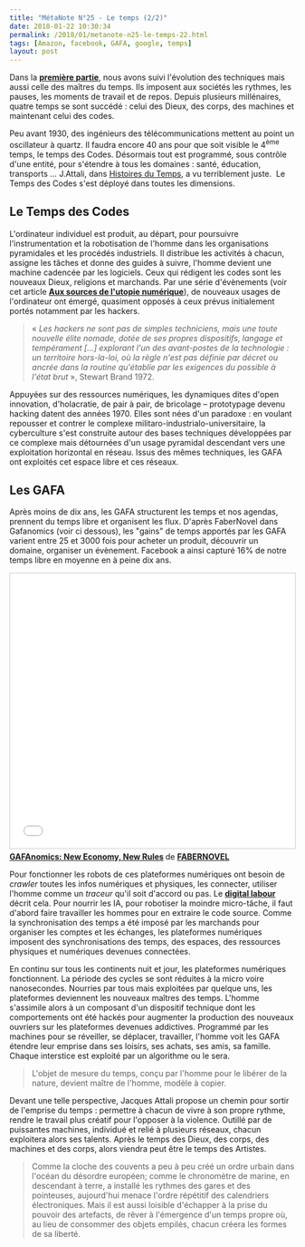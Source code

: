 ```yaml
---
title: "MétaNote N°25 - Le temps (2/2)"
date: 2018-01-22 10:30:34
permalink: /2018/01/metanote-n25-le-temps-22.html
tags: [Amazon, facebook, GAFA, google, temps]
layout: post
---
```


Dans la <a href="https://gabrielplassat.github.io/transportsdufutur/2018/01/metanote-n25-le-temps-12.html" target="_blank" rel="noopener"><strong>première partie</strong></a>, nous avons suivi l'évolution des techniques mais aussi celle des maîtres du temps. Ils imposent aux sociétés les rythmes, les pauses, les moments de travail et de repos. Depuis plusieurs millénaires, quatre temps se sont succédé : celui des Dieux, des corps, des machines et maintenant celui des codes.



Peu avant 1930, des ingénieurs des télécommunications mettent au point un oscillateur à quartz. Il faudra encore 40 ans pour que soit visible le 4<sup>ème</sup> temps, le temps des Codes. Désormais tout est programmé, sous contrôle d'une entité, pour s'étendre à tous les domaines : santé, éducation, transports … J.Attali, dans <a href="http://www.attali.com/livre/histoires-du-temps/" target="_blank" rel="noopener">Histoires du Temps</a>, a vu terriblement juste.  Le Temps des Codes s'est déployé dans toutes les dimensions.

<h2>Le Temps des Codes</h2>

L'ordinateur individuel est produit, au départ, pour poursuivre l'instrumentation et la robotisation de l'homme dans les organisations pyramidales et les procédés industriels. Il distribue les activités à chacun, assigne les tâches et donne des guides à suivre, l'homme devient une machine cadencée par les logiciels. Ceux qui rédigent les codes sont les nouveaux Dieux, religions et marchands. Par une série d'évènements (voir cet article <a href="https://gabrielplassat.github.io/transportsdufutur/2016/07/sources-lutopie-numerique.html" target="_blank" rel="noopener"><strong>Aux sources de l'utopie numérique</strong></a>), de nouveaux usages de l'ordinateur ont émergé, quasiment opposés à ceux prévus initialement portés notamment par les hackers.<!--more-->

<blockquote>« <em>Les hackers ne sont pas de simples techniciens, mais une toute nouvelle élite nomade, dotée de ses propres dispositifs, langage et tempérament […] explorant l'un des avant-postes de la technologie : un territoire hors-la-loi, où la règle n'est pas définie par décret ou ancrée dans la routine qu'établie par les exigences du possible à l'état brut</em> », Stewart Brand 1972.</blockquote>

Appuyées sur des ressources numériques, les dynamiques dites d'open innovation, d'holacratie, de pair à pair, de bricolage – prototypage devenu hacking datent des années 1970. Elles sont nées d'un paradoxe : en voulant repousser et contrer le complexe militaro-industrialo-universitaire, la cyberculture s'est construite autour des bases techniques développées par ce complexe mais détournées d'un usage pyramidal descendant vers une exploitation horizontal en réseau. Issus des mêmes techniques, les GAFA ont exploités cet espace libre et ces réseaux.

<h2>Les GAFA</h2>

Après moins de dix ans, les GAFA structurent les temps et nos agendas, prennent du temps libre et organisent les flux. D'après FaberNovel dans Gafanomics (voir ci dessous), les "gains" de temps apportés par les GAFA varient entre 25 et 3000 fois pour acheter un produit, découvrir un domaine, organiser un évènement. Facebook a ainsi capturé 16% de notre temps libre en moyenne en à peine dix ans.



<iframe style="border: 1px solid #CCC; border-width: 1px; margin-bottom: 5px; max-width: 100%;" src="//www.slideshare.net/slideshow/embed_code/key/LafHENcJrT3SXq" width="595" height="485" frameborder="0" marginwidth="0" marginheight="0" scrolling="no" allowfullscreen="allowfullscreen"> </iframe>

<div style="margin-bottom: 5px;"><strong> <a title="GAFAnomics: New Economy, New Rules" href="https://gabrielplassat.github.io/transportsdufutur//www.slideshare.net/faberNovel/gafanomics" target="_blank" rel="noopener">GAFAnomics: New Economy, New Rules</a> </strong> de <strong><a href="https://www.slideshare.net/faberNovel" target="_blank" rel="noopener">FABERNOVEL</a></strong></div>

Pour fonctionner les robots de ces plateformes numériques ont besoin de <em>crawler</em> toutes les infos numériques et physiques, les connecter, utiliser l'homme comme un <em>traceur</em> qu'il soit d'accord ou pas. Le <a href="https://www.amazon.fr/dp/2869382294/ref=cm_sw_r_tw_dp_eE9bwb1E1NSJS" target="_blank" rel="noopener"><strong>digital labour</strong></a> décrit cela. Pour nourrir les IA, pour robotiser la moindre micro-tâche, il faut d'abord faire travailler les hommes pour en extraire le code source. Comme la synchronisation des temps a été imposé par les marchands pour organiser les comptes et les échanges, les plateformes numériques imposent des synchronisations des temps, des espaces, des ressources physiques et numériques devenues connectées.



En continu sur tous les continents nuit et jour, les plateformes numériques fonctionnent. La période des cycles se sont réduites à la micro voire nanosecondes. Nourries par tous mais exploitées par quelque uns, les plateformes deviennent les nouveaux maîtres des temps. L'homme s'assimile alors à un composant d'un dispositif technique dont les comportements ont été hackés pour augmenter la production des nouveaux ouvriers sur les plateformes devenues addictives. Programmé par les machines pour se réveiller, se déplacer, travailler, l'homme voit les GAFA étendre leur emprise dans ses loisirs, ses achats, ses amis, sa famille. Chaque interstice est exploité par un algorithme ou le sera.

<blockquote>L'objet de mesure du temps, conçu par l'homme pour le libérer de la nature, devient maître de l'homme, modèle à copier.</blockquote>

Devant une telle perspective, Jacques Attali propose un chemin pour sortir de l'emprise du temps : permettre à chacun de vivre à son propre rythme, rendre le travail plus créatif pour l'opposer à la violence. Outillé par de puissantes machines, individué et relié à plusieurs réseaux, chacun exploitera alors ses talents. Après le temps des Dieux, des corps, des machines et des corps, alors viendra peut être le temps des Artistes.

<blockquote>Comme la cloche des couvents a peu à peu créé un ordre urbain dans l'océan du désordre européen; comme le chronomètre de marine, en descendant à terre, a installé les rythmes des gares et des pointeuses, aujourd'hui menace l'ordre répétitif des calendriers électroniques. Mais il est aussi loisible d'échapper à la prise du pouvoir des artefacts, de rêver à l'émergence d'un temps propre où, au lieu de consommer des objets empilés, chacun créera les formes de sa liberté.</blockquote>

 

<div class="yj6qo"></div>

<div class="adL"></div>
